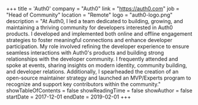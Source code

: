 +++
title = 'Auth0'
company = "Auth0"
link = "https://auth0.com"
job = "Head of Community"
location = "Remote"
logo = "auth0-logo.png"
description = "At Auth0, I led a team dedicated to building, growing, and maintaining a thriving community for developers interested in Auth0 products. I developed and implemented both online and offline engagement strategies to foster meaningful connections and enhance developer participation. My role involved refining the developer experience to ensure seamless interactions with Auth0's products and building strong relationships with the developer community. I frequently attended and spoke at events, sharing insights on modern identity, community building, and developer relations. Additionally, I spearheaded the creation of an open-source maintainer strategy and launched an MVP/Experts program to recognize and support key contributors within the community."
showTableOfContents = false
showReadingTime = false
showAuthor = false
startDate = 2017-12-01
endDate = 2019-02-01
+++
